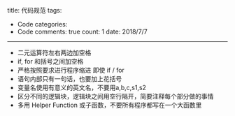 
title: 代码规范
tags: 
  - Code
categories: 
  - Code
comments: true
count: 1
date: 2018/7/7
---
  - 二元运算符左右两边加空格
- if, for 和括号之间加空格
- 严格按照要求进行程序缩进
即使 if / for 
- 语句内部只有一句话，也要加上花括号
- 变量名使用有意义的英文名，不要用a,b,c,s1,s2
- 区分不同的逻辑块，逻辑块之间用空行隔开，简要注释每个部分做的事情
- 多用 Helper Function 或子函数，不要所有程序都写在一个大函数里
